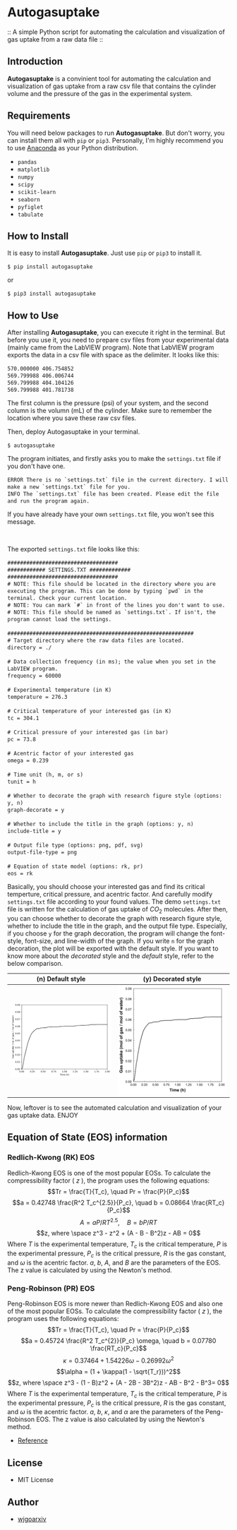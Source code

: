 # **Autogasuptake**
:: A simple Python script for automating the calculation and visualization of gas uptake from a raw data file ::

## **Introduction**
**Autogasuptake** is a convinient tool for automating the calculation and visualization of gas uptake from a raw csv file that contains the cylinder volume and the pressure of the gas in the experimental system. 

## **Requirements**
You will need below packages to run **Autogasuptake**. But don't worry, you can install them all with `pip` or `pip3`. Personally, I'm highly recommend you to use [Anaconda](anaconda.com) as your Python distribution. 
- `pandas`
- `matplotlib`
- `numpy`
- `scipy`
- `scikit-learn`
- `seaborn`
- `pyfiglet`
- `tabulate`

## **How to Install**
It is easy to install **Autogasuptake**. Just use `pip` or `pip3` to install it.
```
$ pip install autogasuptake
```
or 
```
$ pip3 install autogasuptake
```

## **How to Use**
After installing **Autogasuptake**, you can execute it right in the terminal. 
But before you use it, you need to prepare csv files from your experimental data (mainly came from the LabVIEW program). Note that LabVIEW program exports the data in a csv file with space as the delimiter. It looks like this: 
```
570.000000 406.754852
569.799988 406.006744
569.799988 404.104126
569.799988 401.781738
```
The first column is the pressure (psi) of your system, and the second column is the volumn (mL) of the cylinder. Make sure to remember the location where you save these raw csv files. 

Then, deploy Autogasuptake in your terminal.
```
$ autogasuptake
```
The program initiates, and firstly asks you to make the `settings.txt` file if you don't have one. 
```
ERROR There is no `settings.txt` file in the current directory. I will make a new `settings.txt` file for you.
INFO The `settings.txt` file has been created. Please edit the file and run the program again.
```
If you have already have your own `settings.txt` file, you won't see this message.

<br>

The exported `settings.txt` file looks like this: 
```
###################################
############ SETTINGS.TXT #############
###################################
# NOTE: This file should be located in the directory where you are executing the program. This can be done by typing `pwd` in the terminal. Check your current location. 
# NOTE: You can mark `#` in front of the lines you don't want to use. 
# NOTE: This file should be named as `settings.txt`. If isn't, the program cannot load the settings. 

###########################################################
# Target directory where the raw data files are located. 
directory = ./ 

# Data collection frequency (in ms); the value when you set in the LabVIEW program. 
frequency = 60000 

# Experimental temperature (in K) 
temperature = 276.3 

# Critical temperature of your interested gas (in K) 
tc = 304.1 

# Critical pressure of your interested gas (in bar) 
pc = 73.8 

# Acentric factor of your interested gas 
omega = 0.239 

# Time unit (h, m, or s) 
tunit = h 

# Whether to decorate the graph with research figure style (options: y, n) 
graph-decorate = y 

# Whether to include the title in the graph (options: y, n) 
include-title = y 

# Output file type (options: png, pdf, svg) 
output-file-type = png 

# Equation of state model (options: rk, pr) 
eos = rk 
```
Basically, you should choose your interested gas and find its critical temperture, critical pressure, and acentric factor. And carefully modify `settings.txt` file according to your found values. The demo `settings.txt` file is written for the calculation of gas uptake of $CO_2$ molecules. After then, you can choose whether to decorate the graph with research figure style, whether to include the title in the graph, and the output file type. Especially, if you choose `y` for the graph decoration, the program will change the font-style, font-size, and line-width of the graph. If you write `n` for the graph decoration, the plot will be exported with the default style. If you want to know more about the <i>decorated</i> style and the <i>default</i> style, refer to the below comparison.

(n) Default style | (y) Decorated style
:-------------------------:|:-------------------------:
<img src="https://github.com/wjgoarxiv/Autogasuptake/blob/56c7439fd725e2c75bba75cbc0e38537a7f80f63/withoutDECO.png"/> | <img src="https://github.com/wjgoarxiv/Autogasuptake/blob/56c7439fd725e2c75bba75cbc0e38537a7f80f63/withDECO.png"/> 

Now, leftover is to see the automated calculation and visualization of your gas uptake data. ENJOY

## **Equation of State (EOS) information**
### **Redlich-Kwong (RK) EOS**
Redlich-Kwong EOS is one of the most popular EOSs. To calculate the compressibility factor ( $z$ ), the program uses the following equations:
$$Tr = \frac{T}{T_c}, \quad Pr = \frac{P}{P_c}$$
$$a = 0.42748 \frac{R^2 T_c^{2.5}}{P_c}, \quad b = 0.08664 \frac{RT_c}{P_c}$$
$$A = aP/RT^{2.5}, \quad B = bP/RT$$
$$z, where \space z^3 - z^2 + (A - B - B^2)z - AB = 0$$
Where $T$ is the experimental temperature, $T_c$ is the critical temperature, $P$ is the experimental pressure, $P_c$ is the critical pressure, $R$ is the gas constant, and $\omega$ is the acentric factor. $a$, $b$, $A$, and $B$ are the parameters of the EOS.
The z value is calculated by using the Newton's method. 

### **Peng-Robinson (PR) EOS**
Peng-Robinson EOS is more newer than Redlich-Kwong EOS and also one of the most popular EOSs. To calculate the compressibility factor ( $z$ ), the program uses the following equations:
$$Tr = \frac{T}{T_c}, \quad Pr = \frac{P}{P_c}$$
$$a = 0.45724 \frac{R^2 T_c^{2}}{P_c} \omega, \quad b = 0.07780 \frac{RT_c}{P_c}$$
$$\kappa = 0.37464 + 1.54226\omega - 0.26992\omega^2$$
$$\alpha = (1 + \kappa(1 - \sqrt{T_r}))^2$$
$$z, where \space z^3 - (1 - B)z^2 + (A - 2B - 3B^2)z - AB - B^2 - B^3= 0$$
Where $T$ is the experimental temperature, $T_c$ is the critical temperature, $P$ is the experimental pressure, $P_c$ is the critical pressure, $R$ is the gas constant, and $\omega$ is the acentric factor. $a$, $b$, $\kappa$, and $\alpha$ are the parameters of the Peng-Robinson EOS.
The z value is also calculated by using the Newton's method.

- [Reference](https://en.m.wikipedia.org/wiki/Cubic_equations_of_state#Peng%E2%80%93Robinson_equation_of_state)

## **License**
- MIT License

## **Author**
- [wjgoarxiv](https://github.com/wjgoarxiv)
